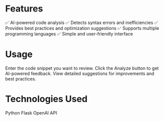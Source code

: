 # Features
✅ AI-powered code analysis
✅ Detects syntax errors and inefficiencies
✅ Provides best practices and optimization suggestions
✅ Supports multiple programming languages
✅ Simple and user-friendly interface

# Usage
Enter the code snippet you want to review.
Click the Analyze button to get AI-powered feedback.
View detailed suggestions for improvements and best practices.

# Technologies Used
Python
Flask 
OpenAI API

